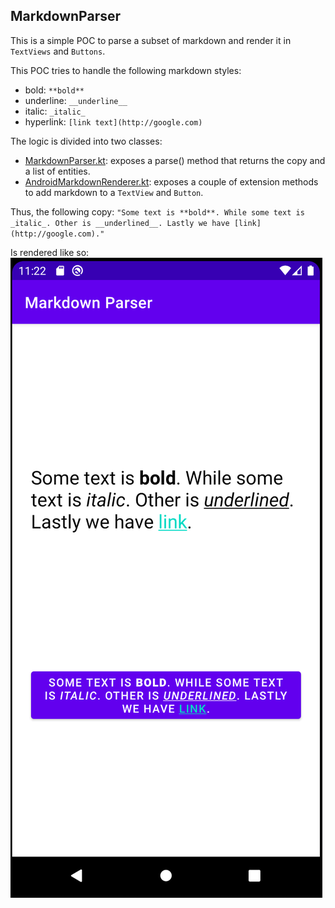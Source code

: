 MarkdownParser
---

This is a simple POC to parse a subset of markdown and render it in `TextViews` and `Buttons`.

This POC tries to handle the following markdown styles:

- bold: `**bold**`
- underline: `__underline__`
- italic: `_italic_`
- hyperlink: `[link text](http://google.com)`

The logic is divided into two classes:
- [MarkdownParser.kt](/app/src/main/java/com/affirm/markdownparser/MarkdownParser.kt): exposes a parse() method that returns the copy and a list of entities.
- [AndroidMarkdownRenderer.kt](/app/src/main/java/com/affirm/markdownparser/AndroidMarkdownRenderer.kt): exposes a couple of extension methods to add markdown to a `TextView` and `Button`.

Thus, the following copy: `"Some text is **bold**. While some text is _italic_. Other is __underlined__. Lastly we have [link](http://google.com)."`

Is rendered like so:
![screenshot](imgs/sample.png)